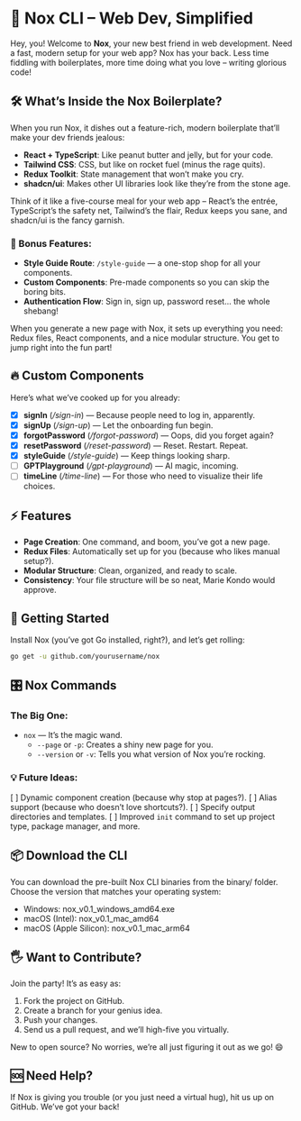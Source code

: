 # 🚀 Nox CLI – Web Dev, Simplified

Hey, you! Welcome to **Nox**, your new best friend in web development. Need a fast, modern setup for your web app? Nox has your back. Less time fiddling with boilerplates, more time doing what you love – writing glorious code! 

## 🛠️ What’s Inside the Nox Boilerplate?

When you run Nox, it dishes out a feature-rich, modern boilerplate that’ll make your dev friends jealous:

- **React + TypeScript**: Like peanut butter and jelly, but for your code.
- **Tailwind CSS**: CSS, but like on rocket fuel (minus the rage quits).
- **Redux Toolkit**: State management that won’t make you cry.
- **shadcn/ui**: Makes other UI libraries look like they’re from the stone age.

Think of it like a five-course meal for your web app – React’s the entrée, TypeScript’s the safety net, Tailwind’s the flair, Redux keeps you sane, and shadcn/ui is the fancy garnish.

### 🍭 Bonus Features:
- **Style Guide Route**: `/style-guide` — a one-stop shop for all your components.
- **Custom Components**: Pre-made components so you can skip the boring bits.
- **Authentication Flow**: Sign in, sign up, password reset... the whole shebang!

When you generate a new page with Nox, it sets up everything you need: Redux files, React components, and a nice modular structure. You get to jump right into the fun part!

## 🔥 Custom Components

Here’s what we’ve cooked up for you already:

- [x] **signIn** (_/sign-in_) — Because people need to log in, apparently.
- [x] **signUp** (_/sign-up_) — Let the onboarding fun begin.
- [x] **forgotPassword** (_/forgot-password_) — Oops, did you forget again?
- [x] **resetPassword** (_/reset-password_) — Reset. Restart. Repeat.
- [x] **styleGuide** (_/style-guide_) — Keep things looking sharp.
- [ ] **GPTPlayground** (_/gpt-playground_) — AI magic, incoming.
- [ ] **timeLine** (_/time-line_) — For those who need to visualize their life choices.

## ⚡ Features

- **Page Creation**: One command, and boom, you’ve got a new page.
- **Redux Files**: Automatically set up for you (because who likes manual setup?).
- **Modular Structure**: Clean, organized, and ready to scale.
- **Consistency**: Your file structure will be so neat, Marie Kondo would approve.

## 🚀 Getting Started

Install Nox (you’ve got Go installed, right?), and let’s get rolling:

```bash
go get -u github.com/yourusername/nox
```

## 🎛️ Nox Commands

### The Big One:
- `nox` — It’s the magic wand.
  - `--page` or `-p`: Creates a shiny new page for you.
  - `--version` or `-v`: Tells you what version of Nox you’re rocking.

### 💡 Future Ideas:
[ ] Dynamic component creation (because why stop at pages?).
[ ] Alias support (because who doesn’t love shortcuts?).
[ ] Specify output directories and templates.
[ ] Improved `init` command to set up project type, package manager, and more.

## 📦 Download the CLI

You can download the pre-built Nox CLI binaries from the binary/ folder. Choose the version that matches your operating system:

- Windows: nox_v0.1_windows_amd64.exe
- macOS (Intel): nox_v0.1_mac_amd64
- macOS (Apple Silicon): nox_v0.1_mac_arm64

## 🖐️ Want to Contribute?

Join the party! It’s as easy as:

1. Fork the project on GitHub.
2. Create a branch for your genius idea.
3. Push your changes.
4. Send us a pull request, and we’ll high-five you virtually.

New to open source? No worries, we’re all just figuring it out as we go! 😄

## 🆘 Need Help?

If Nox is giving you trouble (or you just need a virtual hug), hit us up on GitHub. We’ve got your back!
